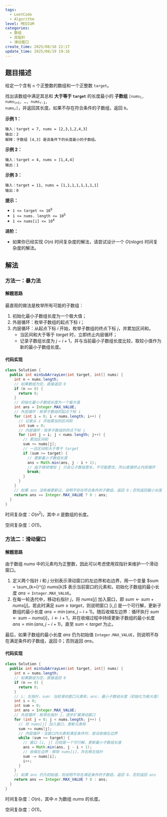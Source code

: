 ```yaml
---
tags:
  - LeetCode
  - Algorithm
level: MEDIUM
categories:
  - 数组
  - 双指针
  - 滑动窗口
create_time: 2025/08/16 22:17
update_time: 2025/08/19 19:16
---
```


## 题目描述

给定一个含有 `n` 个正整数的数组和一个正整数 `target`。

找出该数组中满足其总和 **大于等于 `target`** 的长度最小的 **子数组** <code>[nums<sub>l</sub>, nums<sub>l+1</sub>, …, nums<sub>r-1</sub>, nums<sub>r</sub>]</code>，并返回其长度。如果不存在符合条件的子数组，返回 `0`。

**示例 1：**

```text
输入：target = 7, nums = [2,3,1,2,4,3]
输出：2
解释：子数组 [4,3] 是该条件下的长度最小的子数组。
```

**示例 2：**

```text
输入：target = 4, nums = [1,4,4]
输出：1
```

**示例 3：**

```text
输入：target = 11, nums = [1,1,1,1,1,1,1,1]
输出：0
```

**提示：**

- <code>1 &lt;= target &lt;= 10<sup>9</sup></code>
- <code>1 &lt;= nums. length &lt;= 10<sup>5</sup></code>
- <code>1 &lt;= nums[i] &lt;= 10<sup>4</sup></code>

**进阶：**

- 如果你已经实现 $O(n)$ 时间复杂度的解法，请尝试设计一个 $O(nlogn)$ 时间复杂度的解法。

## 解法

### 方法一：暴力法

#### 解题思路

最直观的做法是枚举所有可能的子数组：

1. 初始化最小子数组长度为一个极大值；
2. 外层循环：枚举子数组的起点下标 $i$；
3. 内层循环：从起点下标 $i$ 开始，枚举子数组的终点下标 $j$，并累加区间和。
	- 当区间和大于等于 $target$ 时，立即终止内层循环；
	- 记录子数组长度为 $j-i+1$，并与当前最小子数组长度比较，取较小值作为新的最小子数组长度。

#### 代码实现

```java
class Solution {
  public int minSubArrayLen(int target, int[] nums) {
    int n = nums.length;
    // 如果数组为空，直接返回 0
    if (n == 0) {
      return 0;
    }
    // 初始化最小子数组长度为一个极大值
    int ans = Integer.MAX_VALUE;
    // 外层循环：枚举子数组的起点下标 i
    for (int i = 0; i < nums.length; i++) {
      // 记录从 i 开始累加的区间和
      int sum = 0; 
      // 内层循环：枚举子数组的终点下标 j
      for (int j = i; j < nums.length; j++) {
        // 累加区间和
        sum += nums[j]; 
        // 一旦区间和大于等于 target
        if (sum >= target) {
          // 更新最小子数组长度
          ans = Math.min(ans, j - i + 1);
          // 由于继续增加 j 只会让子数组更长，不可能更优，所以直接终止内层循环
          break;
        }
      }
    }
    // 如果 ans 没有被更新过，说明不存在符合条件的子数组，返回 0；否则返回最小长度
    return ans == Integer.MAX_VALUE ? 0 : ans;
  }
}
```

时间复杂度：$O(n^2)$，其中 $n$ 是数组的长度。

空间复杂度：$O(1)$。

### 方法二：滑动窗口

#### 解题思路

由于数组 $nums$ 中的元素均为正整数，因此可以考虑使用双指针来维护一个滑动窗口。

1. 定义两个指针 $i$ 和 $j$ 分别表示滑动窗口的左边界和右边界，用一个变量 $sum = \sum_{k=i}^{j} nums[k]$ 表示当前窗口的元素和，初始化子数组的最小长度 $ans = \texttt{Integer.MAX\_VALUE}$。
2. 在每一轮迭代中，移动右指针 $\textit{j}$，将 $nums[j]$ 加入窗口，即 $sum \leftarrow sum + nums[j]$。若此时满足 $sum \geq target$，则说明窗口 $[i, j]$ 是一个可行解，更新子数组的最小长度 $ans = \min(ans, j - i + 1)$。随后收缩左边界：循环执行 $sum \leftarrow sum - nums[i]$，$i \leftarrow i + 1$，并在收缩过程中持续更新子数组的最小长度 $ans = \min(ans, j - i + 1)$，直至 $sum < target$ 为止。

最后，如果子数组的最小长度 $ans$ 仍为初始值 $\texttt{Integer.MAX\_VALUE}$，则说明不存在满足条件的子数组，返回 $0$；否则返回 $ans$。

#### 代码实现

```java
class Solution {
  public int minSubArrayLen(int target, int[] nums) {
    int n = nums.length;
    // 如果数组为空，直接返回 0
    if (n == 0) {
      return 0;
    }
    // i: 左指针，sum: 当前滑动窗口元素和，ans: 最小子数组长度（初始化为极大值）
    int i = 0;
    int sum = 0;
    int ans = Integer.MAX_VALUE;
    // 外层循环：枚举右指针 j，逐步扩展滑动窗口
    for (int j = 0; j < nums.length; j++) {
      // 将 nums[j] 加入窗口，更新元素和
      sum += nums[j];
      // 内层循环：当窗口内元素和满足条件时，尝试收缩左边界
      while (sum >= target) {
        // 窗口 [i, j] 已经是一个可行解，更新最小子数组长度
        ans = Math.min(ans, j - i + 1);
        // 收缩左边界：移除 nums[i]，并右移左指针
        sum -= nums[i];
        i++;
      }
    }
    // 如果 ans 仍为初始值，则说明不存在满足条件的子数组，返回 0，否则返回 ans
    return ans == Integer.MAX_VALUE ? 0 : ans;
  }
}
```

时间复杂度：$O(n)$，其中 $n$ 为数组 $nums$ 的长度。

空间复杂度：$O(1)$。
